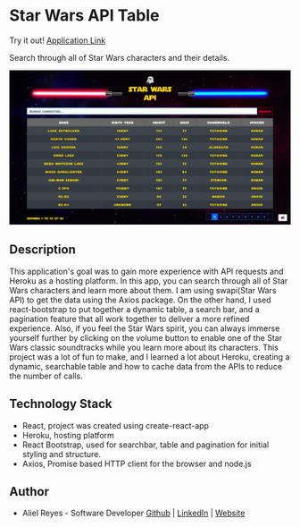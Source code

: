 # Star Wars API Table

Try it out! [Application Link](https://ar-starwars-table.herokuapp.com/)

Search through all of Star Wars characters and their details.

![Star Wars API Table](./src/assets/images/starwars-project.png)

## Description

This application's goal was to gain more experience with API requests and Heroku as a hosting platform. In this app, you can search through all of Star Wars characters and learn more about them. I am using swapi(Star Wars API) to get the data using the Axios package. On the other hand, I used react-bootstrap to put together a dynamic table, a search bar, and a pagination feature that all work together to deliver a more refined experience. Also, if you feel the Star Wars spirit, you can always immerse yourself further by clicking on the volume button to enable one of the Star Wars classic soundtracks while you learn more about its characters. This project was a lot of fun to make, and I learned a lot about Heroku, creating a dynamic, searchable table and how to cache data from the APIs to reduce the number of calls. 

## Technology Stack
- React, project was created using create-react-app
- Heroku, hosting platform
- React Bootstrap, used for searchbar, table and pagination for initial styling and structure. 
- Axios, Promise based HTTP client for the browser and node.js

## Author
- Aliel Reyes - Software Developer [Github](https://github.com/Areyesfigueroa) | [LinkedIn](https://www.linkedin.com/in/alielreyes/) | [Website](https://alielreyes.netlify.app/)




